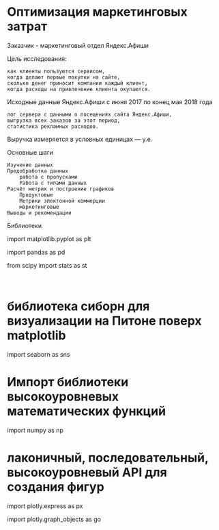 # Оптимизация маркетинговых затрат

Заказчик - маркетинговый отдел Яндекс.Афиши

Цель исследования:

    как клиенты пользуются сервисом,
    когда делают первые покупки на сайте,
    сколько денег приносит компании каждый клиент,
    когда расходы на привлечение клиента окупаются.

Исходные данные Яндекс.Афиши с июня 2017 по конец мая 2018 года

    лог сервера с данными о посещениях сайта Яндекс.Афиши,
    выгрузка всех заказов за этот период,
    статистика рекламных расходов.

Выручка измеряется в условных единицах — у.е.

Основные шаги

    Изучение данных
    Предобработка данных
        работа с пропусками
        Работа с типами данных
    Расчёт метрик и построение графиков
        Продуктовые
        Метрики электонной коммерции
        маркетинговые
    Выводы и рекомендации


Библиотеки


import matplotlib.pyplot as plt

import pandas as pd

from scipy import stats as st

​

# библиотека сиборн для визуализации на Питоне поверх matplotlib

import seaborn as sns

# Импорт библиотеки высокоуровневых математических функций

import numpy as np

# лаконичный, последовательный, высокоуровневый API для создания фигур

import plotly.express as px

import plotly.graph_objects as go


